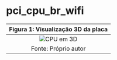 # pci_cpu_br_wifi


|Figura 1: Visualização 3D da placa |
|:---------------------------------:|
| ![CPU em 3D](https://github.com/JoseWRPereira/pci_cpu_bt_wifi/blob/main/3d.png)|
| Fonte: Próprio autor |

